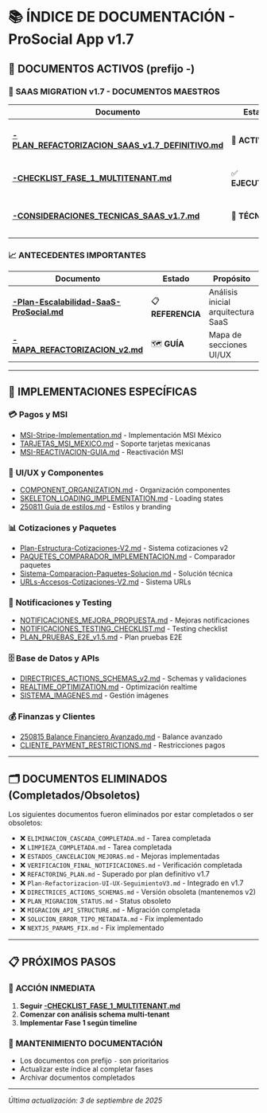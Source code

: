 # 📚 ÍNDICE DE DOCUMENTACIÓN - ProSocial App v1.7

## 🎯 **DOCUMENTOS ACTIVOS** (prefijo -)

### 🚀 **SAAS MIGRATION v1.7 - DOCUMENTOS MAESTROS**

| Documento | Estado | Propósito |
|-----------|---------|-----------|
| **[-PLAN_REFACTORIZACION_SAAS_v1.7_DEFINITIVO.md](./-PLAN_REFACTORIZACION_SAAS_v1.7_DEFINITIVO.md)** | 🎯 **ACTIVO** | Roadmap completo 9 fases (6-7 meses) |
| **[-CHECKLIST_FASE_1_MULTITENANT.md](./-CHECKLIST_FASE_1_MULTITENANT.md)** | ✅ **EJECUTABLE** | Checklist Fase 1 (3 semanas) |
| **[-CONSIDERACIONES_TECNICAS_SAAS_v1.7.md](./-CONSIDERACIONES_TECNICAS_SAAS_v1.7.md)** | 🔧 **TÉCNICO** | Arquitectura y decisiones técnicas |

### 📈 **ANTECEDENTES IMPORTANTES**

| Documento | Estado | Propósito |
|-----------|---------|-----------|
| **[-Plan-Escalabilidad-SaaS-ProSocial.md](./-Plan-Escalabilidad-SaaS-ProSocial.md)** | 📋 **REFERENCIA** | Análisis inicial arquitectura SaaS |
| **[-MAPA_REFACTORIZACION_v2.md](./-MAPA_REFACTORIZACION_v2.md)** | 🗺️ **GUÍA** | Mapa de secciones UI/UX |

---

## 🔧 **IMPLEMENTACIONES ESPECÍFICAS**

### 💳 **Pagos y MSI**
- [MSI-Stripe-Implementation.md](./MSI-Stripe-Implementation.md) - Implementación MSI México
- [TARJETAS_MSI_MEXICO.md](./TARJETAS_MSI_MEXICO.md) - Soporte tarjetas mexicanas
- [MSI-REACTIVACION-GUIA.md](./MSI-REACTIVACION-GUIA.md) - Reactivación MSI

### 🎨 **UI/UX y Componentes**
- [COMPONENT_ORGANIZATION.md](./COMPONENT_ORGANIZATION.md) - Organización componentes
- [SKELETON_LOADING_IMPLEMENTATION.md](./SKELETON_LOADING_IMPLEMENTATION.md) - Loading states
- [250811 Guia de estilos.md](./250811%20Guia%20de%20estilos.md) - Estilos y branding

### 📊 **Cotizaciones y Paquetes**
- [Plan-Estructura-Cotizaciones-V2.md](./Plan-Estructura-Cotizaciones-V2.md) - Sistema cotizaciones v2
- [PAQUETES_COMPARADOR_IMPLEMENTACION.md](./PAQUETES_COMPARADOR_IMPLEMENTACION.md) - Comparador paquetes
- [Sistema-Comparacion-Paquetes-Solucion.md](./Sistema-Comparacion-Paquetes-Solucion.md) - Solución técnica
- [URLs-Accesos-Cotizaciones-V2.md](./URLs-Accesos-Cotizaciones-V2.md) - Sistema URLs

### 🔔 **Notificaciones y Testing**
- [NOTIFICACIONES_MEJORA_PROPUESTA.md](./NOTIFICACIONES_MEJORA_PROPUESTA.md) - Mejoras notificaciones
- [NOTIFICACIONES_TESTING_CHECKLIST.md](./NOTIFICACIONES_TESTING_CHECKLIST.md) - Testing checklist
- [PLAN_PRUEBAS_E2E_v1.5.md](./PLAN_PRUEBAS_E2E_v1.5.md) - Plan pruebas E2E

### 🗄️ **Base de Datos y APIs**
- [DIRECTRICES_ACTIONS_SCHEMAS_v2.md](./DIRECTRICES_ACTIONS_SCHEMAS_v2.md) - Schemas y validaciones
- [REALTIME_OPTIMIZATION.md](./REALTIME_OPTIMIZATION.md) - Optimización realtime
- [SISTEMA_IMAGENES.md](./SISTEMA_IMAGENES.md) - Gestión imágenes

### 💰 **Finanzas y Clientes**
- [250815 Balance Financiero Avanzado.md](./250815%20Balance%20Financiero%20Avanzado.md) - Balance avanzado
- [CLIENTE_PAYMENT_RESTRICTIONS.md](./CLIENTE_PAYMENT_RESTRICTIONS.md) - Restricciones pagos

---

## 🗂️ **DOCUMENTOS ELIMINADOS** (Completados/Obsoletos)

Los siguientes documentos fueron eliminados por estar completados o ser obsoletos:

- ❌ `ELIMINACION_CASCADA_COMPLETADA.md` - Tarea completada
- ❌ `LIMPIEZA_COMPLETADA.md` - Tarea completada  
- ❌ `ESTADOS_CANCELACION_MEJORAS.md` - Mejoras implementadas
- ❌ `VERIFICACION_FINAL_NOTIFICACIONES.md` - Verificación completada
- ❌ `REFACTORING_PLAN.md` - Superado por plan definitivo v1.7
- ❌ `Plan-Refactorizacion-UI-UX-SeguimientoV3.md` - Integrado en v1.7
- ❌ `DIRECTRICES_ACTIONS_SCHEMAS.md` - Versión obsoleta (mantenemos v2)
- ❌ `PLAN_MIGRACION_STATUS.md` - Status obsoleto
- ❌ `MIGRACION_API_STRUCTURE.md` - Migración completada
- ❌ `SOLUCION_ERROR_TIPO_METADATA.md` - Fix implementado
- ❌ `NEXTJS_PARAMS_FIX.md` - Fix implementado

---

## 📋 **PRÓXIMOS PASOS**

### 🎯 **ACCIÓN INMEDIATA**
1. **Seguir [-CHECKLIST_FASE_1_MULTITENANT.md](./-CHECKLIST_FASE_1_MULTITENANT.md)**
2. **Comenzar con análisis schema multi-tenant**
3. **Implementar Fase 1 según timeline**

### 🔄 **MANTENIMIENTO DOCUMENTACIÓN**
- Los documentos con prefijo `-` son prioritarios
- Actualizar este índice al completar fases
- Archivar documentos completados

---

*Última actualización: 3 de septiembre de 2025*

